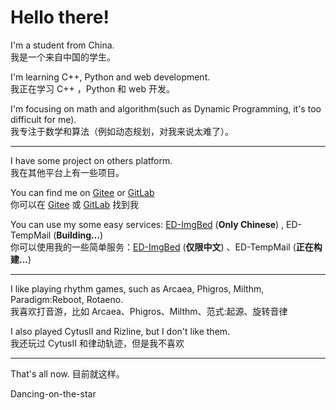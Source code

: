 # Hello there!
I'm a student from China.  
我是一个来自中国的学生。

I'm learning C++, Python and web development.  
我正在学习 C++ ，Python 和 web 开发。

I'm focusing on math and algorithm(such as Dynamic Programming, it's too difficult for me).  
我专注于数学和算法（例如动态规划，对我来说太难了）。

---
I have some project on others platform.  
我在其他平台上有一些项目。

You can find me on [Gitee](https://gitee.com/ED_Builder) or [GitLab](https://gitlab.com/ED_Builder)  
你可以在 [Gitee](https://gitee.com/ED_Builder) 或 [GitLab](https://gitlab.com/ED_Builder) 找到我

You can use my some easy services: [ED-ImgBed](https://imgbed.ed-builder.top) (**Only Chinese**) , ED-TempMail (**Building...**)  
你可以使用我的一些简单服务：[ED-ImgBed](https://imgbed.ed-builder.top) (**仅限中文**) 、ED-TempMail (**正在构建...**)

---
I like playing rhythm games, such as Arcaea, Phigros, Milthm, Paradigm:Reboot, Rotaeno.  
我喜欢打音游，比如 Arcaea、Phigros、Milthm、范式:起源、旋转音律

I also played CytusII and Rizline, but I don't like them.  
我还玩过 CytusII 和律动轨迹，但是我不喜欢

---
That's all now.
目前就这样。

Dancing-on-the-star